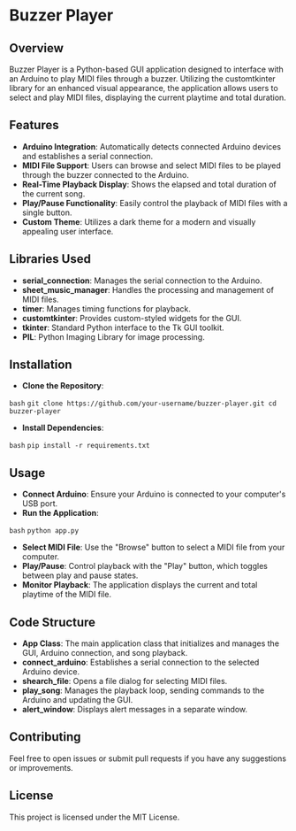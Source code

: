 # Buzzer Player
## Overview

Buzzer Player is a Python-based GUI application designed to interface with an Arduino to play MIDI files through a buzzer. Utilizing the customtkinter library for an enhanced visual appearance, the application allows users to select and play MIDI files, displaying the current playtime and total duration.

## Features

- **Arduino Integration**: Automatically detects connected Arduino devices and establishes a serial connection.
- **MIDI File Support**: Users can browse and select MIDI files to be played through the buzzer connected to the Arduino.
- **Real-Time Playback Display**: Shows the elapsed and total duration of the current song.
- **Play/Pause Functionality**: Easily control the playback of MIDI files with a single button.
- **Custom Theme**: Utilizes a dark theme for a modern and visually appealing user interface.

## Libraries Used

- **serial_connection**: Manages the serial connection to the Arduino.
- **sheet_music_manager**: Handles the processing and management of MIDI files.
- **timer**: Manages timing functions for playback.
- **customtkinter**: Provides custom-styled widgets for the GUI.
- **tkinter**: Standard Python interface to the Tk GUI toolkit.
- **PIL**: Python Imaging Library for image processing.

## Installation

- **Clone the Repository**:

```bash```
```git clone https://github.com/your-username/buzzer-player.git cd buzzer-player```

- **Install Dependencies**:

```bash```
```pip install -r requirements.txt```

## Usage

- **Connect Arduino**: Ensure your Arduino is connected to your computer's USB port.
- **Run the Application**:

```bash``` 
```python app.py```

- **Select MIDI File**: Use the "Browse" button to select a MIDI file from your computer.
- **Play/Pause**: Control playback with the "Play" button, which toggles between play and pause states.
- **Monitor Playback**: The application displays the current and total playtime of the MIDI file.

## Code Structure

- **App Class**: The main application class that initializes and manages the GUI, Arduino connection, and song playback.
- **connect_arduino**: Establishes a serial connection to the selected Arduino device.
- **shearch_file**: Opens a file dialog for selecting MIDI files.
- **play_song**: Manages the playback loop, sending commands to the Arduino and updating the GUI.
- **alert_window**: Displays alert messages in a separate window.

## Contributing

Feel free to open issues or submit pull requests if you have any suggestions or improvements.

## License

This project is licensed under the MIT License.

